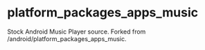 platform_packages_apps_music
============================

Stock Android Music Player source. Forked from /android/platform_packages_apps_music. 
